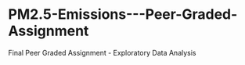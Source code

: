 # PM2.5-Emissions---Peer-Graded-Assignment
Final Peer Graded Assignment - Exploratory Data Analysis
